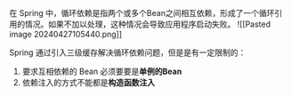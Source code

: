 
在 Spring 中，循环依赖是指两个或多个Bean之间相互依赖，形成了一个循环引用的情况。如果不加以处理，这种情况会导致应用程序启动失败。
![[Pasted image 20240427105440.png]]

Spring 通过引入三级缓存解决循环依赖问题，但是是有一定限制的：
1. 要求互相依赖的 Bean 必须要要是**单例的Bean**
2. 依赖注入的方式不能都是**构造函数注入**